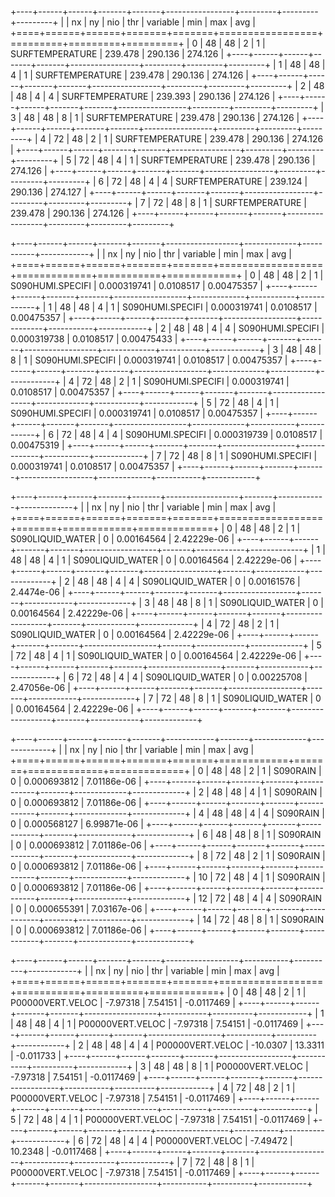 +----+------+------+-------+-------+-----------------+---------+---------+---------+
|    |   nx |   ny |   nio |   thr | variable        |     min |     max |     avg |
+====+======+======+=======+=======+=================+=========+=========+=========+
|  0 |   48 |   48 |     2 |     1 | SURFTEMPERATURE | 239.478 | 290.136 | 274.126 |
+----+------+------+-------+-------+-----------------+---------+---------+---------+
|  1 |   48 |   48 |     4 |     1 | SURFTEMPERATURE | 239.478 | 290.136 | 274.126 |
+----+------+------+-------+-------+-----------------+---------+---------+---------+
|  2 |   48 |   48 |     4 |     4 | SURFTEMPERATURE | 239.393 | 290.136 | 274.126 |
+----+------+------+-------+-------+-----------------+---------+---------+---------+
|  3 |   48 |   48 |     8 |     1 | SURFTEMPERATURE | 239.478 | 290.136 | 274.126 |
+----+------+------+-------+-------+-----------------+---------+---------+---------+
|  4 |   72 |   48 |     2 |     1 | SURFTEMPERATURE | 239.478 | 290.136 | 274.126 |
+----+------+------+-------+-------+-----------------+---------+---------+---------+
|  5 |   72 |   48 |     4 |     1 | SURFTEMPERATURE | 239.478 | 290.136 | 274.126 |
+----+------+------+-------+-------+-----------------+---------+---------+---------+
|  6 |   72 |   48 |     4 |     4 | SURFTEMPERATURE | 239.124 | 290.136 | 274.127 |
+----+------+------+-------+-------+-----------------+---------+---------+---------+
|  7 |   72 |   48 |     8 |     1 | SURFTEMPERATURE | 239.478 | 290.136 | 274.126 |
+----+------+------+-------+-------+-----------------+---------+---------+---------+

+----+------+------+-------+-------+------------------+-------------+-----------+------------+
|    |   nx |   ny |   nio |   thr | variable         |         min |       max |        avg |
+====+======+======+=======+=======+==================+=============+===========+============+
|  0 |   48 |   48 |     2 |     1 | S090HUMI.SPECIFI | 0.000319741 | 0.0108517 | 0.00475357 |
+----+------+------+-------+-------+------------------+-------------+-----------+------------+
|  1 |   48 |   48 |     4 |     1 | S090HUMI.SPECIFI | 0.000319741 | 0.0108517 | 0.00475357 |
+----+------+------+-------+-------+------------------+-------------+-----------+------------+
|  2 |   48 |   48 |     4 |     4 | S090HUMI.SPECIFI | 0.000319738 | 0.0108517 | 0.00475433 |
+----+------+------+-------+-------+------------------+-------------+-----------+------------+
|  3 |   48 |   48 |     8 |     1 | S090HUMI.SPECIFI | 0.000319741 | 0.0108517 | 0.00475357 |
+----+------+------+-------+-------+------------------+-------------+-----------+------------+
|  4 |   72 |   48 |     2 |     1 | S090HUMI.SPECIFI | 0.000319741 | 0.0108517 | 0.00475357 |
+----+------+------+-------+-------+------------------+-------------+-----------+------------+
|  5 |   72 |   48 |     4 |     1 | S090HUMI.SPECIFI | 0.000319741 | 0.0108517 | 0.00475357 |
+----+------+------+-------+-------+------------------+-------------+-----------+------------+
|  6 |   72 |   48 |     4 |     4 | S090HUMI.SPECIFI | 0.000319739 | 0.0108517 | 0.00475319 |
+----+------+------+-------+-------+------------------+-------------+-----------+------------+
|  7 |   72 |   48 |     8 |     1 | S090HUMI.SPECIFI | 0.000319741 | 0.0108517 | 0.00475357 |
+----+------+------+-------+-------+------------------+-------------+-----------+------------+

+----+------+------+-------+-------+------------------+-------+------------+-------------+
|    |   nx |   ny |   nio |   thr | variable         |   min |        max |         avg |
+====+======+======+=======+=======+==================+=======+============+=============+
|  0 |   48 |   48 |     2 |     1 | S090LIQUID_WATER |     0 | 0.00164564 | 2.42229e-06 |
+----+------+------+-------+-------+------------------+-------+------------+-------------+
|  1 |   48 |   48 |     4 |     1 | S090LIQUID_WATER |     0 | 0.00164564 | 2.42229e-06 |
+----+------+------+-------+-------+------------------+-------+------------+-------------+
|  2 |   48 |   48 |     4 |     4 | S090LIQUID_WATER |     0 | 0.00161576 | 2.4474e-06  |
+----+------+------+-------+-------+------------------+-------+------------+-------------+
|  3 |   48 |   48 |     8 |     1 | S090LIQUID_WATER |     0 | 0.00164564 | 2.42229e-06 |
+----+------+------+-------+-------+------------------+-------+------------+-------------+
|  4 |   72 |   48 |     2 |     1 | S090LIQUID_WATER |     0 | 0.00164564 | 2.42229e-06 |
+----+------+------+-------+-------+------------------+-------+------------+-------------+
|  5 |   72 |   48 |     4 |     1 | S090LIQUID_WATER |     0 | 0.00164564 | 2.42229e-06 |
+----+------+------+-------+-------+------------------+-------+------------+-------------+
|  6 |   72 |   48 |     4 |     4 | S090LIQUID_WATER |     0 | 0.00225708 | 2.47056e-06 |
+----+------+------+-------+-------+------------------+-------+------------+-------------+
|  7 |   72 |   48 |     8 |     1 | S090LIQUID_WATER |     0 | 0.00164564 | 2.42229e-06 |
+----+------+------+-------+-------+------------------+-------+------------+-------------+

+----+------+------+-------+-------+------------+-------+-------------+-------------+
|    |   nx |   ny |   nio |   thr | variable   |   min |         max |         avg |
+====+======+======+=======+=======+============+=======+=============+=============+
|  0 |   48 |   48 |     2 |     1 | S090RAIN   |     0 | 0.000693812 | 7.01186e-06 |
+----+------+------+-------+-------+------------+-------+-------------+-------------+
|  2 |   48 |   48 |     4 |     1 | S090RAIN   |     0 | 0.000693812 | 7.01186e-06 |
+----+------+------+-------+-------+------------+-------+-------------+-------------+
|  4 |   48 |   48 |     4 |     4 | S090RAIN   |     0 | 0.000568127 | 6.99871e-06 |
+----+------+------+-------+-------+------------+-------+-------------+-------------+
|  6 |   48 |   48 |     8 |     1 | S090RAIN   |     0 | 0.000693812 | 7.01186e-06 |
+----+------+------+-------+-------+------------+-------+-------------+-------------+
|  8 |   72 |   48 |     2 |     1 | S090RAIN   |     0 | 0.000693812 | 7.01186e-06 |
+----+------+------+-------+-------+------------+-------+-------------+-------------+
| 10 |   72 |   48 |     4 |     1 | S090RAIN   |     0 | 0.000693812 | 7.01186e-06 |
+----+------+------+-------+-------+------------+-------+-------------+-------------+
| 12 |   72 |   48 |     4 |     4 | S090RAIN   |     0 | 0.000655391 | 7.03167e-06 |
+----+------+------+-------+-------+------------+-------+-------------+-------------+
| 14 |   72 |   48 |     8 |     1 | S090RAIN   |     0 | 0.000693812 | 7.01186e-06 |
+----+------+------+-------+-------+------------+-------+-------------+-------------+

+----+------+------+-------+-------+------------------+-----------+----------+------------+
|    |   nx |   ny |   nio |   thr | variable         |       min |      max |        avg |
+====+======+======+=======+=======+==================+===========+==========+============+
|  0 |   48 |   48 |     2 |     1 | P00000VERT.VELOC |  -7.97318 |  7.54151 | -0.0117469 |
+----+------+------+-------+-------+------------------+-----------+----------+------------+
|  1 |   48 |   48 |     4 |     1 | P00000VERT.VELOC |  -7.97318 |  7.54151 | -0.0117469 |
+----+------+------+-------+-------+------------------+-----------+----------+------------+
|  2 |   48 |   48 |     4 |     4 | P00000VERT.VELOC | -10.0307  | 13.3311  | -0.011733  |
+----+------+------+-------+-------+------------------+-----------+----------+------------+
|  3 |   48 |   48 |     8 |     1 | P00000VERT.VELOC |  -7.97318 |  7.54151 | -0.0117469 |
+----+------+------+-------+-------+------------------+-----------+----------+------------+
|  4 |   72 |   48 |     2 |     1 | P00000VERT.VELOC |  -7.97318 |  7.54151 | -0.0117469 |
+----+------+------+-------+-------+------------------+-----------+----------+------------+
|  5 |   72 |   48 |     4 |     1 | P00000VERT.VELOC |  -7.97318 |  7.54151 | -0.0117469 |
+----+------+------+-------+-------+------------------+-----------+----------+------------+
|  6 |   72 |   48 |     4 |     4 | P00000VERT.VELOC |  -7.49472 | 10.2348  | -0.0117468 |
+----+------+------+-------+-------+------------------+-----------+----------+------------+
|  7 |   72 |   48 |     8 |     1 | P00000VERT.VELOC |  -7.97318 |  7.54151 | -0.0117469 |
+----+------+------+-------+-------+------------------+-----------+----------+------------+
